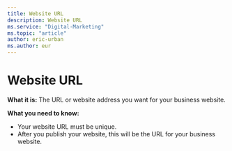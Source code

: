 ```yaml
---
title: Website URL
description: Website URL
ms.service: "Digital-Marketing"
ms.topic: "article"
author: eric-urban
ms.author: eur
---
```


# Website URL

**What it is:** The URL or website address you want for your business website.

**What you need to know:**
- Your website URL must be unique.
- After you publish your website, this will be the URL for your business website.


